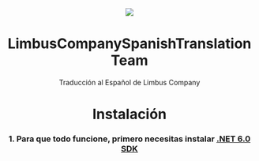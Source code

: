 <div align="center">
<a href="https://github.com/LimbusCompanySpanishTranslationTeam/LimbusCompanySpanishTranslationTeam">
   <img src="https://avatars.githubusercontent.com/u/167843717" />
</a>

# LimbusCompanySpanishTranslationTeam
Traducción al Español de Limbus Company

# Instalación
### 1. Para que todo funcione, primero necesitas instalar [.NET 6.0 SDK](https://dotnet.microsoft.com/zh-cn/download/dotnet/thank-you/sdk-6.0.406-windows-x64-installer)
